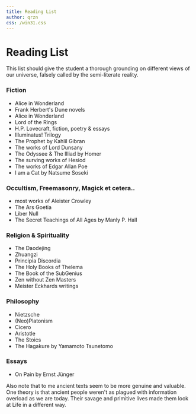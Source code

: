 ```yaml
---
title: Reading List 
author: qrzn
css: /win31.css
---
```


# Reading List

**T**his list should give the student a thorough grounding on different views of our universe, falsely called by the semi-literate reality.

### Fiction

* Alice in Wonderland
* Frank Herbert's Dune novels
* Alice in Wonderland
* Lord of the Rings
* H.P. Lovecraft, fiction, poetry & essays
* Illuminatus! Trilogy
* The Prophet by Kahlil Gibran
* The works of Lord Dunsany
* The Odyssee & The Illiad by Homer
* The surving works of Hesiod
* The works of Edgar Allan Poe
* I am a Cat by Natsume Soseki

### Occultism, Freemasonry, Magick et cetera..

* most works of Aleister Crowley
* The Ars Goetia
* Liber Null
* The Secret Teachings of All Ages by Manly P. Hall

### Religion & Spirituality

* The Daodejing
* Zhuangzi
* Principia Discordia
* The Holy Books of Thelema
* The Book of the SubGenius
* Zen without Zen Masters
* Meister Eckhards writings

### Philosophy

* Nietzsche
* (Neo)Platonism
* Cicero
* Aristotle
* The Stoics
* The Hagakure by Yamamoto Tsunetomo

### Essays

* On Pain by Ernst Jünger

Also note that to me ancient texts seem to be more genuine and valuable. One theory is that ancient people weren't as plagued with information overload as we are today. Their savage and primitive lives made them look at Life in a different way.
